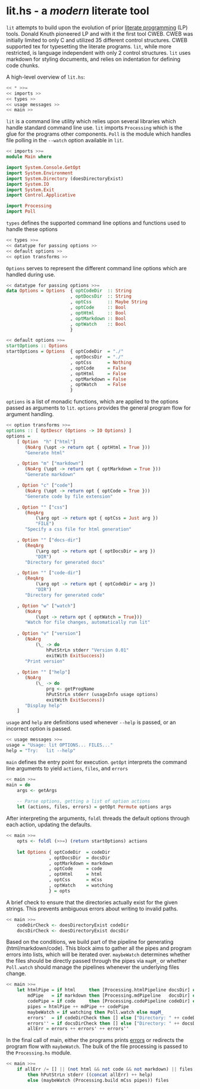 # lit.hs - a *modern* literate tool 

`lit` attempts to build upon the evolution of prior [literate programming](http://en.wikipedia.org/wiki/Literate_programming) (LP) tools. Donald Knuth pioneered LP and with it the first tool CWEB. CWEB was initially limited to only C and utilized 35 different control structures. CWEB supported tex for typesetting the literate programs. `lit`, while more restricted, is language independent with only 2 control structures. `lit` uses markdown for styling documents, and relies on indentation for defining code chunks.

A high-level overview of `lit.hs`:
```Haskell
<< * >>=
<< imports >>
<< types >>
<< usage messages >>
<< main >>
```
`lit` is a command line utility which relies upon several libraries which handle standard command line use. `lit` imports `Processing` which is the glue for the programs other components. `Poll` is the module which handles file polling in the `--watch` option available in `lit`.
```Haskell
<< imports >>=
module Main where

import System.Console.GetOpt
import System.Environment
import System.Directory (doesDirectoryExist)
import System.IO
import System.Exit
import Control.Applicative

import Processing
import Poll

```
`types` defines the supported command line options and functions used to handle these options
```Haskell
<< types >>=
<< datatype for passing options >>
<< default options >>
<< option transforms >>
```
`Options` serves to represent the different command line options which are handled during use. 
```Haskell
<< datatype for passing options >>=
data Options = Options  { optCodeDir  :: String 
                        , optDocsDir  :: String
                        , optCss      :: Maybe String
                        , optCode     :: Bool
                        , optHtml     :: Bool
                        , optMarkdown :: Bool
                        , optWatch    :: Bool
                        }
```
```Haskell
<< default options >>=
startOptions :: Options
startOptions = Options  { optCodeDir  = "./"
                        , optDocsDir  = "./"
                        , optCss      = Nothing
                        , optCode     = False
                        , optHtml     = False
                        , optMarkdown = False
                        , optWatch    = False
                        }
```
`options` is a list of monadic functions, which are applied to the options passed as arguments to `lit`. `options` provides the general program flow for argument handling.
```Haskell
<< option transforms >>=
options :: [ OptDescr (Options -> IO Options) ]
options = 
    [ Option  "h" ["html"]
       (NoArg (\opt -> return opt { optHtml = True }))
       "Generate html"

    , Option "m" ["markdown"]
       (NoArg (\opt -> return opt { optMarkdown = True }))
       "Generate markdown"

    , Option "c" ["code"]
       (NoArg (\opt -> return opt { optCode = True }))
       "Generate code by file extension"

    , Option "" ["css"]
       (ReqArg
           (\arg opt -> return opt { optCss = Just arg })
           "FILE")
       "Specify a css file for html generation"

    , Option "" ["docs-dir"]
       (ReqArg
           (\arg opt -> return opt { optDocsDir = arg })
           "DIR")
       "Directory for generated docs"

    , Option "" ["code-dir"]
       (ReqArg
           (\arg opt -> return opt { optCodeDir = arg })
           "DIR")
       "Directory for generated code"

    , Option "w" ["watch"]
       (NoArg
           (\opt -> return opt { optWatch = True}))
       "Watch for file changes, automatically run lit"
 
    , Option "v" ["version"]
       (NoArg
           (\_ -> do
               hPutStrLn stderr "Version 0.01"
               exitWith ExitSuccess))
       "Print version"
 
    , Option "" ["help"]
       (NoArg
           (\_ -> do
               prg <- getProgName
               hPutStrLn stderr (usageInfo usage options)
               exitWith ExitSuccess))
       "Display help"
    ]
```
`usage` and `help` are definitions used whenever `--help` is passed, or an incorrect option is passed.
```Haskell
<< usage messages >>=
usage = "Usage: lit OPTIONS... FILES..."
help = "Try:   lit --help"
```
`main` defines the entry point for execution. `getOpt` interprets the command line arguments to yield `actions`, `files`, and `errors`
```Haskell
<< main >>=
main = do
    args <- getArgs
 
    -- Parse options, getting a list of option actions
    let (actions, files, errors) = getOpt Permute options args
```
After interpreting the arguments, `foldl` threads the default options through each action, updating the defaults.
```Haskell
<< main >>=
    opts <- foldl (>>=) (return startOptions) actions
 
    let Options { optCodeDir  = codeDir
                , optDocsDir  = docsDir
                , optMarkdown = markdown
                , optCode     = code
                , optHtml     = html
                , optCss      = mCss
                , optWatch    = watching
                } = opts 
```
A brief check to ensure that the directories actually exist for the given strings. This prevents ambiguous errors about writing to invalid paths.
```Haskell
<< main >>=
    codeDirCheck <- doesDirectoryExist codeDir
    docsDirCheck <- doesDirectoryExist docsDir
```
Based on the conditions, we build part of the pipeline for generating (html/markdown/code). This block aims to gather all the pipes and program errors into lists, which will be iterated over. `maybeWatch` determines whether the files should be directly passed through the pipes via `mapM_` or whether `Poll.watch` should manage the pipelines whenever the underlying files change.
```Haskell
<< main >>=
    let htmlPipe = if html     then [Processing.htmlPipeline docsDir] else []
        mdPipe   = if markdown then [Processing.mdPipeline   docsDir] else []
        codePipe = if code     then [Processing.codePipeline codeDir] else []
        pipes = htmlPipe ++ mdPipe ++ codePipe 
        maybeWatch = if watching then Poll.watch else mapM_
        errors'  = if codeDirCheck then [] else ["Directory: " ++ codeDir ++ " does not exist\n"]
        errors'' = if docsDirCheck then [] else ["Directory: " ++ docsDir ++ " does not exist\n"]
        allErr = errors ++ errors' ++ errors''
```
In the final call of main, either the programs prints [errors](#usage%20messages) or redirects the program flow with `maybeWatch`. The bulk of the file processing is passed to the `Processing.hs` module.
```Haskell
<< main >>=
    if allErr /= [] || (not html && not code && not markdown) || files == []
        then hPutStrLn stderr ((concat allErr) ++ help) 
        else (maybeWatch (Processing.build mCss pipes)) files
```
